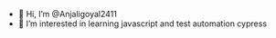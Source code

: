 - 👋 Hi, I’m @Anjaligoyal2411
- 👀 I’m interested in learning javascript and test automation cypress
  

<!---
Anjaligoyal2411/Anjaligoyal2411 is a ✨ special ✨ repository because its `README.md` (this file) appears on your GitHub profile.
You can click the Preview link to take a look at your changes.
--->
